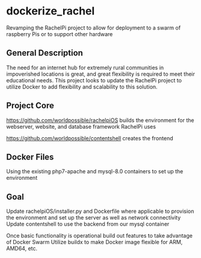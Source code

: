 # dockerize_rachel
Revamping the RachelPi project to allow for deployment to a swarm of raspberry Pis or to support other hardware

## General Description
The need for an internet hub for extremely rural communities in impoverished locations is great, and great flexibility is required to meet their educational needs. This project looks to update the RachelPi project to utilize Docker to add flexibility and scalability to this solution.

## Project Core
https://github.com/worldpossible/rachelpiOS builds the environment for the webserver, website, and database framework RachelPi uses

https://github.com/worldpossible/contentshell creates the frontend

## Docker Files
Using the existing php7-apache and mysql-8.0 containers to set up the environment

## Goal
Update rachelpiOS/installer.py and Dockerfile where applicable to provision the environment and set up the server as well as network connectivity
Update contentshell to use the backend from our mysql container

Once basic functionality is operational build out features to take advantage of Docker Swarm
Utilize buildx to make Docker image flexible for ARM, AMD64, etc.
